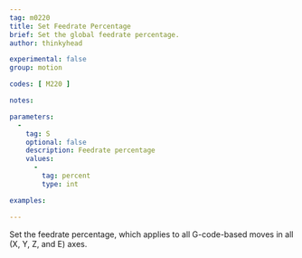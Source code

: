 ```yaml
---
tag: m0220
title: Set Feedrate Percentage
brief: Set the global feedrate percentage.
author: thinkyhead

experimental: false
group: motion

codes: [ M220 ]

notes:

parameters:
  -
    tag: S
    optional: false
    description: Feedrate percentage
    values:
      -
        tag: percent
        type: int

examples:

---
```


Set the feedrate percentage, which applies to all G-code-based moves in all (X, Y, Z, and E) axes.
